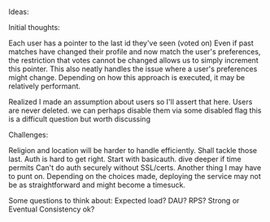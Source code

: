 Ideas:

Initial thoughts:

Each user has a pointer to the last id they've seen (voted on)
Even if past matches have changed their profile and now match the user's preferences, the restriction that votes cannot be changed allows us to simply increment this pointer.
This also neatly handles the issue where a user's preferences might change.
Depending on how this approach is executed, it may be relatively performant.

Realized I made an assumption about users so I'll assert that here.
Users are never deleted. we can perhaps disable them via some disabled flag this is a difficult question but worth discussing

Challenges:

  Religion and location will be harder to handle efficiently. Shall tackle those last.
  Auth is hard to get right. Start with basicauth. dive deeper if time permits
  Can't do auth securely without SSL/certs. Another thing I may have to punt on.
  Depending on the choices made, deploying the service may not be as straightforward and might become a timesuck.

Some questions to think about:
  Expected load? DAU? RPS? Strong or Eventual Consistency ok?